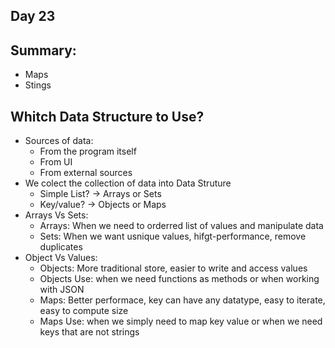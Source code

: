## Day 23

## Summary: 
* Maps
* Stings


## Whitch Data Structure to Use?
* Sources of data:
  * From the program itself
  * From UI
  * From external sources
* We colect the collection of data into Data Struture
  * Simple List? -> Arrays or Sets
  * Key/value? -> Objects or Maps
* Arrays Vs Sets:
  * Arrays: When we need to orderred list of values and manipulate data
  * Sets: When we want usnique values, hifgt-performance, remove duplicates
* Object Vs Values: 
  * Objects: More traditional store, easier to write and access values 
  * Objects Use: when we need functions as methods or when working with JSON
  * Maps: Better performace, key can have any datatype, easy to iterate, easy to compute size
  * Maps Use: when we simply need to map key value or when we need keys that are not strings